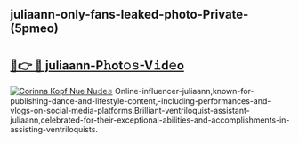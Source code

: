 ## juliaann-only-fans​-leaked-photo​-Private-(5pmeo)


# <h2><a href="https://mediaupload.pro?title=juliaann&ref=git">🔗👉 🔴 juliaann-P𝚑ot𝚘𝚜-V𝚒d𝚎o</a></h2>

[![Corinna Kopf Nue Nu𝚍e𝚜](https://i.imgur.com/0qMVB7G.gif)](https://mediaupload.pro?title=juliaann&ref=git)
Online-influencer-juliaann,known-for-publishing-dance-and-lifestyle-content,-including-performances-and-vlogs-on-social-media-platforms.Brilliant-ventriloquist-assistant-juliaann,celebrated-for-their-exceptional-abilities-and-accomplishments-in-assisting-ventriloquists.  